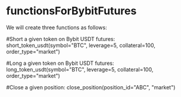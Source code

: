 # functionsForBybitFutures

We will create three functions as follows:

#Short a given token on Bybit USDT futures:
short_token_usdt(symbol="BTC", leverage=5, collateral=100, order_type="market")

#Long a given token on Bybit USDT futures:
long_token_usdt(symbol="BTC", leverage=5, collateral=100, order_type="market")

#Close a given position:
close_position(position_id="ABC", "market")
